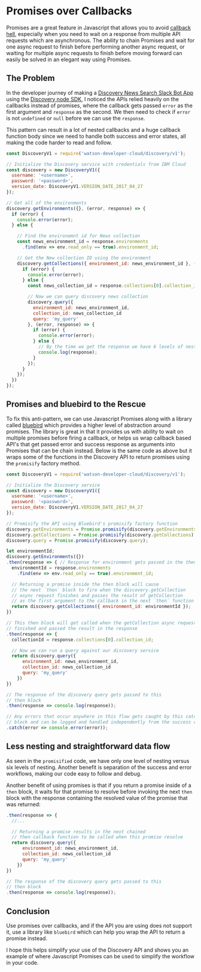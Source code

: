 # Promises over Callbacks

Promises are a great feature in Javascript that allows you to avoid [callback hell](http://callbackhell.com), especially when you need to wait on a response from multiple API requests which are asynchronous. The ability to chain Promises and wait for one async request to finish before performing another async request, or waiting for multiple async requests to finish before moving forward can easily be solved in an elegant way using Promises.

## The Problem

In the developer journey of making a [Discovery News Search Slack Bot App](https://github.com/IBM/watson-discovery-news) using the [Discovery node SDK](https://github.com/watson-developer-cloud/node-sdk), I noticed the APIs relied heavily on the callbacks instead of promises, where the callback gets passed `error` as the first argument and `response` as the second. We then need to check if `error` is not `undefined` or `null` before we can use the `response`.

This pattern can result in a lot of nested callbacks and a huge callback function body since we need to handle both success and error states, all making the code harder to read and follow.

```js
const DiscoveryV1 = require('watson-developer-cloud/discovery/v1');

// Initialize the Discovery service with credentials from IBM Cloud
const discovery = new DiscoveryV1({
  username: '<username>',
  password: '<password>',
  version_date: DiscoveryV1.VERSION_DATE_2017_04_27
});

// Get all of the environments
discovery.getEnvironments({}, (error, response) => {
  if (error) {
    console.error(error);
  } else {

    // Find the environemnt id for News collection
    const news_environment_id = response.environments
      .find(env => env.read_only == true).environment_id;

    // Get the New collection ID using the environment
    discovery.getCollections({ environment_id: news_environment_id }, (error, response) => {
      if (error) {
        console.error(error);
      } else {
        const news_collection_id = response.collections[0].collection_id;

        // Now we can query discovery news collection
        discovery.query({
          environment_id: news_environment_id,
          collection_id: news_collection_id
          query: 'my_query'
        }, (error, response) => {
          if (error) {
            console.error(error);
          } else {
            // By the time we get the response we have 6 levels of nesting
            console.log(response);
          }
        });
      }
    });
  })
});
```

## Promises and bluebird to the Rescue

To fix this anti-pattern, we can use Javascript Promises along with a library called [bluebird](http://bluebirdjs.com/) which provides a higher level of abstraction around promises. The library is great in that it provides us with ability to wait on multiple promises before firing a callback, or helps us wrap callback based API's that get passed error and success response as arguments into Promises that can be chain instead. Below is the same code as above but it wraps some of the functions in the Discovery API to return promises using the `promisify` factory method.

```js
const DiscoveryV1 = require('watson-developer-cloud/discovery/v1');

// Initialize the Discovery service
const discovery = new DiscoveryV1({
  username: '<username>',
  password: '<password>',
  version_date: DiscoveryV1.VERSION_DATE_2017_04_27
});

// Promisify the API using Bluebird's promisify factory function
discovery.getEnvironments = Promise.promisify(discovery.getEnvironments);
discovery.getCollections = Promise.promisify(discovery.getCollections);
discovery.query = Promise.promisify(discovery.query);

let environmentId;
discovery.getEnvironments({})
.then(response => { // Response for environment gets passed in the then block
  environmentId = response.environments
    .find(env => env.read_only == true).environment_id;

  // Returning a promise inside the then block will cause
  // the next `then` block to fire when the discovery.getCollection
  // async request finishes and passes the result of getCollection
  // as the first argument to the callback in the next `then` function
  return discovery.getCollections({ environment_id: environmentId });
})

// This then block will get called when the getCollection async request
// finished and passed the result in the response
.then(response => {
  collectionId = response.collections[0].collection_id;

  // Now we can run a query against our discovery service
  return discovery.query({
      environment_id: news_environment_id,
      collection_id: news_collection_id
      query: 'my_query'
    })
})

// The response of the discovery query gets passed to this
// then block
.then(response => console.log(response));

// Any errors that occur anywhere in this flow gets caught by this catch
// block and can be logged and handled independently from the success cases above
.catch(error => console.error(error));
```

## Less nesting and straightforward data flow

As seen in the `promisified` code, we have only one level of nesting versus six levels of nesting. Another benefit is separation of the success and error workflows, making our code easy to follow and debug.

Another benefit of using promises is that if you return a promise inside of a `then` block, it waits for that promise to resolve before invoking the next `then` block with the response containing the resolved value of the promise that was returned:

```js
.then(response => {
  //...

  // Returning a promise results in the next chained
  // then callback function to be called when this promise resolve
  return discovery.query({
      environment_id: news_environment_id,
      collection_id: news_collection_id
      query: 'my_query'
    })
})

// The response of the discovery query gets passed to this
// then block
.then(response => console.log(response));
```

## Conclusion

Use promises over callbacks, and if the API you are using does not support it, use a library like `bluebird` which can help you wrap the API to return a promise instead.

I hope this helps simplify your use of the Discovery API and shows you an example of where Javascript Promises can be used to simplify the workflow in your code.
